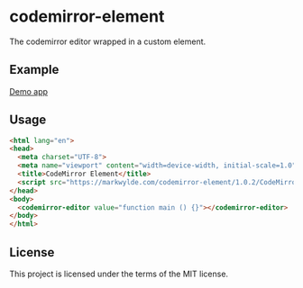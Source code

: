 # codemirror-element

The codemirror editor wrapped in a custom element.

## Example

[Demo app](https://markwylde.com/codemirror-element/1.0.2/)

## Usage

```html
<html lang="en">
<head>
  <meta charset="UTF-8">
  <meta name="viewport" content="width=device-width, initial-scale=1.0">
  <title>CodeMirror Element</title>
  <script src="https://markwylde.com/codemirror-element/1.0.2/CodeMirrorEditor.js"></script>
</head>
<body>
  <codemirror-editor value="function main () {}"></codemirror-editor>
</body>
</html>
```

## License
This project is licensed under the terms of the MIT license.
